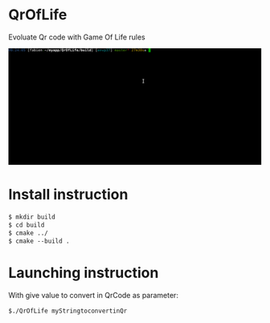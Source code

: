 # QrOfLife
Evoluate Qr code with Game Of Life rules

![QrOfLife demo](https://github.com/Martoni/QrOfLife/raw/master/screenshot.gif "QrOfLifeDemo")

# Install instruction

```
$ mkdir build
$ cd build
$ cmake ../
$ cmake --build .
```

# Launching instruction

With give value to convert in QrCode as parameter:

```
$./QrOfLife myStringtoconvertinQr
```
